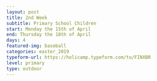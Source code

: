 ```yaml
---
layout: post
title: 2nd Week
subtitle: Primary School Children
start: Monday the 15th of April
end: Thursday the 18th of April
days: 4
featured-img: baseball
categories: easter_2019
typeform-url: https://holicamp.typeform.com/to/FINXBR
level: primary
type: outdoor
---
```

